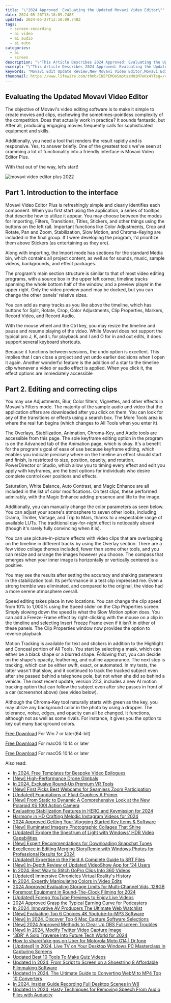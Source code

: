 ```yaml
---
title: "\"2024 Approved  Evaluating the Updated Movavi Video Editor\""
date: 2024-05-26T13:18:09.748Z
updated: 2024-05-27T13:18:09.748Z
tags: 
  - screen-recording
  - ai video
  - ai audio
  - ai auto
categories: 
  - ai
  - screen
description: "\"This Article Describes 2024 Approved: Evaluating the Updated Movavi Video Editor\""
excerpt: "\"This Article Describes 2024 Approved: Evaluating the Updated Movavi Video Editor\""
keywords: "Movavi Edit Update Review,New Movavi Video Editor,Movavi Editor Revision,Movavi's Latest Video Editor,Evaluating Updated Movavi Editor,Movavi Video Editor Upgrade,Movavi Editor Features Enhance"
thumbnail: https://www.lifewire.com/thmb/IN5PEMOoSmptszMOiM7eKx4YTsg=/400x300/filters:no_upscale():max_bytes(150000):strip_icc()/easeus-data-recovery-wizard-free-b92bc63ec5594068a7adc5581e7b1512.png
---
```


## Evaluating the Updated Movavi Video Editor

The objective of Movavi's video editing software is to make it simple to create movies and clips, eschewing the sometimes-pointless complexity of the competition. Does that actually work in practice? It sounds fantastic, but After all, producing engaging movies frequently calls for sophisticated equipment and skills.

Additionally, you need a tool that renders the result rapidly and is responsive. Yes, to answer briefly. One of the greatest tools we've seen at cramming a lot of functionality into a friendly interface is Movavi Video Editor Plus.

With that out of the way, let’s start!

![movavi video editor plus 2022](https://images.wondershare.com/filmora/article-images/2022/07/movavi-video-editor-plus-2022.jpg)

## Part 1\. Introduction to the interface

Movavi Video Editor Plus is refreshingly simple and clearly identifies each component. When you first start using the application, a series of tooltips that describe how to utilize it appear. You may choose between the modes for Importing, Filters, Transitions, Titles, Stickers, and other things using the buttons on the left rail. Important functions like Color Adjustments, Crop and Rotate, Pan and Zoom, Stabilization, Slow Motion, and Chroma-Keying are included in the final group. If I were developing the program, I'd prioritize them above Stickers (as entertaining as they are).

Along with importing, the Import mode has sections for the standard Media bin, which contains all project content, as well as for sounds, music, sample videos, backgrounds, and effect packages.

The program's main section structure is similar to that of most video editing programs, with a source box in the upper left corner, timeline tracks spanning the whole bottom half of the window, and a preview player in the upper right. Only the video preview panel may be docked, but you can change the other panels' relative sizes.

You can add as many tracks as you like above the timeline, which has buttons for Split, Rotate, Crop, Color Adjustments, Clip Properties, Markers, Record Video, and Record Audio.

With the mouse wheel and the Ctrl key, you may resize the timeline and pause and resume playing of the video. While Movavi does not support the typical pro J, K, and L for playback and I and O for in and out edits, it does support several keyboard shortcuts.

Because it functions between sessions, the undo option is excellent. This implies that I can close a project and yet undo earlier decisions when I open it again. Another wonderful feature is the addition of a star to the timeline clip whenever a video or audio effect is applied. When you click it, the effect options are immediately accessible

## Part 2\. Editing and correcting clips

You may use Adjustments, Blur, Color filters, Vignettes, and other effects in Movavi's Filters mode. The majority of the sample audio and video that the application offers are downloaded after you click on them. You can look for any of the transitions or effects using a search box. The More Tools area is where the real fun begins (which changes to All Tools when you enter it).

The Overlays, Stabilization, Animation, Chroma-Key, and Audio tools are accessible from this page. The sole keyframe editing option in the program is on the Advanced tab of the Animation page, which is okay. It's a benefit for the program's goal of ease of use because keyframe editing, which enables you indicate precisely where on the timeline an effect should start and finish, is restricted to size, position, opacity, and rotation. PowerDirector or  Studio, which allow you to timing every effect and edit you apply with keyframes, are the best options for individuals who desire complete control over positions and effects.

Saturation, White Balance, Auto Contrast, and Magic Enhance are all included in the list of color modifications. On test clips, these performed admirably, with the Magic Enhance adding presence and life to the image.

Additionally, you can manually change the color parameters as seen below. You can adjust your scene's atmosphere to seven other looks, including Drama, Thriller, Vintage, and Trip to Mars, thanks to a respectable range of available LUTs. The traditional day-for-night effect is noticeably absent (though it's rarely fully convincing when it is).

You can use picture-in-picture effects with video clips that are overlapping on the timeline in different tracks by using the Overlay section. There are a few video collage themes included, fewer than some other tools, and you can resize and arrange the images however you choose. The compass that emerges when your inner image is horizontally or vertically centered is a positive.

You may see the results after setting the accuracy and shaking parameters in the stabilization tool. Its performance in a test clip impressed me. Even a strong tremble was eliminated, and compared to the original, the video had a more serene atmosphere overall.

Speed editing takes place in two locations. You can change the clip speed from 10% to 1,000% using the Speed slider on the Clip Properties screen. Simply slowing down the speed is what the Slow Motion option does. You can add a Freeze-Frame effect by right-clicking with the mouse on a clip in the timeline and selecting Insert Freeze Frame even if it isn't in either of these panels. The Clip Properties window now provides the option to reverse playback.

Motion Tracking is available for text and stickers in addition to the Highlight and Conceal portion of All Tools. You start by selecting a mask, which can either be a black shape or a blurred shape. Following that, you can decide on the shape's opacity, feathering, and outline appearance. The next step is tracking, which can be either swift, exact, or automated. In my tests, the latter wasn't that slow, and it continued to track the tracked subject even after she passed behind a telephone pole, but not when she did so behind a vehicle. The most recent update, version 22.3, includes a new AI motion tracking option that can follow the subject even after she passes in front of a car (screenshot above) (see video below).

Although the Chroma-Key tool naturally starts with green as the key, you may utilize any background color in the photo by using a dropper. The tolerance, noise, edges, and opacity can all be changed. It functions, although not as well as some rivals. For instance, it gives you the option to key out many background colors.

[Free Download](https://tools.techidaily.com/wondershare/filmora/download/) For Win 7 or later(64-bit)

[Free Download](https://tools.techidaily.com/wondershare/filmora/download/) For macOS 10.14 or later

[Free Download](https://tools.techidaily.com/wondershare/filmora/download/) For macOS 10.14 or later

<ins class="adsbygoogle"
     style="display:block"
     data-ad-format="autorelaxed"
     data-ad-client="ca-pub-7571918770474297"
     data-ad-slot="1223367746"></ins>

<ins class="adsbygoogle"
     style="display:block"
     data-ad-format="autorelaxed"
     data-ad-client="ca-pub-7571918770474297"
     data-ad-slot="1223367746"></ins>



<ins class="adsbygoogle"
     style="display:block"
     data-ad-client="ca-pub-7571918770474297"
     data-ad-slot="8358498916"
     data-ad-format="auto"
     data-full-width-responsive="true"></ins>


<span class="atpl-alsoreadstyle">Also read:</span>
<div><ul>
<li><a href="https://some-knowledge.techidaily.com/in-2024-free-templates-for-bespoke-video-epilogues/"><u>In 2024, Free Templates for Bespoke Video Epilogues</u></a></li>
<li><a href="https://some-knowledge.techidaily.com/new-high-performance-drone-gimbals/"><u>[New] High-Performance Drone Gimbals</u></a></li>
<li><a href="https://some-knowledge.techidaily.com/in-2024-exclusive-round-up-premium-vr-tools/"><u>In 2024, Exclusive Round-Up  Premium VR Tools</u></a></li>
<li><a href="https://some-knowledge.techidaily.com/new-first-picks-best-webcams-for-seamless-zoom-participation/"><u>[New] First Picks  Best Webcams for Seamless Zoom Participation</u></a></li>
<li><a href="https://some-knowledge.techidaily.com/updated-foundations-of-fluid-graphics-a-primer/"><u>[Updated] Foundations of Fluid Graphics  A Primer</u></a></li>
<li><a href="https://some-knowledge.techidaily.com/new-from-static-to-dynamic-a-comprehensive-look-at-the-new-polaroid-xs-100i-action-camera/"><u>[New] From Static to Dynamic  A Comprehensive Look at the New Polaroid XS 100I Action Camera</u></a></li>
<li><a href="https://some-knowledge.techidaily.com/evaluating-stabilization-features-in-hero-and-keymission-for-2024/"><u>Evaluating Stabilization Features in HERO and Keymission for 2024</u></a></li>
<li><a href="https://some-knowledge.techidaily.com/harmony-in-hd-crafting-melodic-instagram-videos-for-2024/"><u>Harmony in HD  Crafting Melodic Instagram Videos for 2024</u></a></li>
<li><a href="https://some-knowledge.techidaily.com/2024-approved-getting-your-vlogging-started-key-items-and-software/"><u>2024 Approved  Getting Your Vlogging Started  Key Items & Software</u></a></li>
<li><a href="https://some-knowledge.techidaily.com/new-illuminated-imagery-photographic-collages-that-shine/"><u>[New] Illuminated Imagery  Photographic Collages That Shine</u></a></li>
<li><a href="https://some-knowledge.techidaily.com/updated-explore-the-spectrum-of-light-with-windows-hdr-video-capabilities/"><u>[Updated] Explore the Spectrum of Light with Windows' HDR Video Capabilities</u></a></li>
<li><a href="https://some-knowledge.techidaily.com/new-expert-recommendations-for-downloading-snapchat-tunes/"><u>[New] Expert Recommendations for Downloading Snapchat Tunes</u></a></li>
<li><a href="https://some-knowledge.techidaily.com/excellence-in-editing-merging-storyremix-with-windows-photos-for-professional-results-for-2024/"><u>Excellence in Editing  Merging StoryRemix with Windows Photos for Professional Results for 2024</u></a></li>
<li><a href="https://some-knowledge.techidaily.com/updated-expertise-in-the-field-a-complete-guide-to-srt-files/"><u>[Updated] Expertise in the Field  A Complete Guide to SRT Files</u></a></li>
<li><a href="https://some-knowledge.techidaily.com/new-in-depth-review-of-updated-videoshow-app-for-24-users/"><u>[New] In-Depth Review of Updated VideoShow App for '24 Users</u></a></li>
<li><a href="https://some-knowledge.techidaily.com/in-2024-best-way-to-stitch-gopro-clips-into-360-videos/"><u>In 2024, Best Way to Stitch GoPro Clips Into 360 Videos</u></a></li>
<li><a href="https://some-knowledge.techidaily.com/updated-immersive-chronicles-virtual-realitys-history/"><u>[Updated] Immersive Chronicles  Virtual Reality's History</u></a></li>
<li><a href="https://some-knowledge.techidaily.com/in-2024-expertly-manipulating-colors-in-video-edits/"><u>In 2024, Expertly Manipulating Colors in Video Edits</u></a></li>
<li><a href="https://some-knowledge.techidaily.com/2024-approved-evaluating-storage-limits-for-multi-channel-vids-128gb/"><u>2024 Approved  Evaluating Storage Limits for Multi-Channel Vids, 128GB</u></a></li>
<li><a href="https://some-knowledge.techidaily.com/foremost-equipment-in-round-the-clock-filming-for-2024/"><u>Foremost Equipment in Round-The-Clock Filming for 2024</u></a></li>
<li><a href="https://some-knowledge.techidaily.com/updated-forego-youtube-previews-to-enjoy-live-videos/"><u>[Updated] Forego YouTube Previews to Enjoy Live Videos</u></a></li>
<li><a href="https://some-knowledge.techidaily.com/2024-approved-grasp-the-typical-earning-curve-for-podcasters/"><u>2024 Approved  Grasp the Typical Earning Curve for Podcasters</u></a></li>
<li><a href="https://some-knowledge.techidaily.com/in-2024-innovative-av-producers-the-ultimate-web-watchlist/"><u>In 2024, Innovative AV Producers  The Ultimate Web Watchlist</u></a></li>
<li><a href="https://some-knowledge.techidaily.com/new-evaluating-top-6-choices-4k-youtube-to-mp3-software/"><u>[New] Evaluating Top 6 Choices  4K Youtube-to-MP3 Software</u></a></li>
<li><a href="https://video-screen-grab.techidaily.com/new-in-2024-discover-top-6-mac-capture-software-selections/"><u>[New] In 2024, Discover Top 6 Mac Capture Software Selections</u></a></li>
<li><a href="https://digital-screen-recording.techidaily.com/new-2024-approved-methods-to-clear-up-obs-fullscreen-troubles/"><u>[New] 2024 Approved  Methods to Clear Up OBS Fullscreen Troubles</u></a></li>
<li><a href="https://twitter-clips.techidaily.com/new-in-2024-modify-twitter-video-capture-image/"><u>[New] In 2024, Modify Twitter Video Capture Image</u></a></li>
<li><a href="https://extra-hints.techidaily.com/3dr-a-solo-traverse-into-future-tech-world-for-2024/"><u>'3DR'  A Solo Traverse Into Future Tech World for 2024</u></a></li>
<li><a href="https://fake-location.techidaily.com/how-to-sharefake-gps-on-uber-for-motorola-moto-g14-drfone-by-drfone-virtual-android/"><u>How to share/fake gps on Uber for Motorola Moto G14 | Dr.fone</u></a></li>
<li><a href="https://screen-sharing-recording.techidaily.com/updated-in-2024-live-tv-on-your-desktop-windows-pc-masterclass-in-capturing-screens/"><u>[Updated] In 2024, Live TV on Your Desktop  Windows PC Masterclass in Capturing Screens</u></a></li>
<li><a href="https://ai-video-editing.techidaily.com/updated-best-10-tools-to-make-quiz-videos/"><u>Updated Best 10 Tools To Make Quiz Videos</u></a></li>
<li><a href="https://ai-video-apps.techidaily.com/updated-in-2024-from-script-to-screen-on-a-shoestring-8-affordable-filmmaking-software/"><u>Updated In 2024, From Script to Screen on a Shoestring 8 Affordable Filmmaking Software</u></a></li>
<li><a href="https://ai-video-tools.techidaily.com/updated-in-2024-the-ultimate-guide-to-converting-webm-to-mp4-top-10-converters/"><u>Updated In 2024, The Ultimate Guide to Converting WebM to MP4 Top 10 Converters</u></a></li>
<li><a href="https://screen-video-capture.techidaily.com/in-2024-insider-guide-recording-full-desktop-scenes-in-w8/"><u>In 2024, Insider Guide  Recording Full Desktop Scenes in W8</u></a></li>
<li><a href="https://audio-editing.techidaily.com/updated-in-2024-hasty-techniques-for-removing-speech-from-audio-files-with-audacity/"><u>Updated In 2024, Hasty Techniques for Removing Speech From Audio Files with Audacity</u></a></li>
</ul></div>

